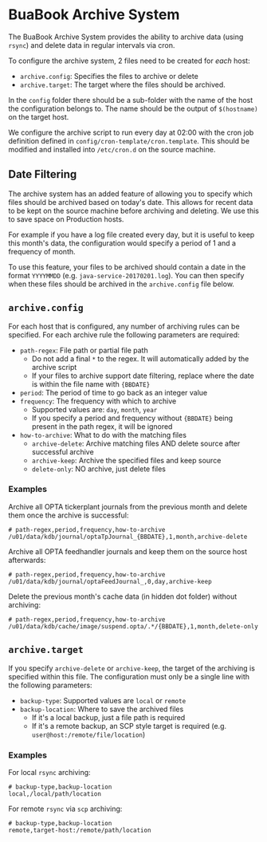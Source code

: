 # BuaBook Archive System

The BuaBook Archive System provides the ability to archive data (using `rsync`) and delete data in regular intervals via cron.

To configure the archive system, 2 files need to be created for _each_ host:

* `archive.config`: Specifies the files to archive or delete
* `archive.target`: The target where the files should be archived.

In the `config` folder there should be a sub-folder with the name of the host the configuration belongs to. The name should be the output of `$(hostname)` on the target host.

We configure the archive script to run every day at 02:00 with the cron job definition defined in `config/cron-template/cron.template`. This should be modified and installed into `/etc/cron.d` on the source machine.

## Date Filtering

The archive system has an added feature of allowing you to specify which files should be archived based on today's date. This allows for recent data to be kept on the source machine before archiving and deleting. We use this to save space on Production hosts.

For example if you have a log file created every day, but it is useful to keep this month's data, the configuration would specify a period of 1 and a frequency of month.

To use this feature, your files to be archived should contain a date in the format `YYYYMMDD` (e.g. `java-service-20170201.log`). You can then specify when these files should be archived in the `archive.config` file below.

## `archive.config`

For each host that is configured, any number of archiving rules can be specified. For each archive rule the following parameters are required:

* `path-regex`: File path or partial file path
    * Do not add a final `*` to the regex. It will automatically added by the archive script
    * If your files to archive support date filtering, replace where the date is within the file name with `{BBDATE}`
* `period`: The period of time to go back as an integer value
* `frequency`: The frequency with which to archive
    * Supported values are: `day`, `month`, `year`
    * If you specify a period and frequency without `{BBDATE}` being present in the path regex, it will be ignored
* `how-to-archive`: What to do with the matching files
    * `archive-delete`: Archive matching files AND delete source after successful archive
    * `archive-keep`: Archive the specified files and keep source
    * `delete-only`: NO archive, just delete files

### Examples

Archive all OPTA tickerplant journals from the previous month and delete them once the archive is successful:

```
# path-regex,period,frequency,how-to-archive
/u01/data/kdb/journal/optaTpJournal_{BBDATE},1,month,archive-delete
```

Archive all OPTA feedhandler journals and keep them on the source host afterwards:

```
# path-regex,period,frequency,how-to-archive
/u01/data/kdb/journal/optaFeedJournal_,0,day,archive-keep
```

Delete the previous month's cache data (in hidden dot folder) without archiving:

```
# path-regex,period,frequency,how-to-archive
/u01/data/kdb/cache/image/suspend.opta/.*/{BBDATE},1,month,delete-only
```

## `archive.target`

If you specify `archive-delete` or `archive-keep`, the target of the archiving is specified within this file. The configuration must only be a single line with the following parameters:

* `backup-type`: Supported values are `local` or `remote`
* `backup-location`: Where to save the archived files
    * If it's a local backup, just a file path is required
    * If it's a remote backup, an SCP style target is required (e.g. `user@host:/remote/file/location`)

### Examples

For local `rsync` archiving:

```
# backup-type,backup-location
local,/local/path/location
```

For remote `rsync` via `scp` archiving:

```
# backup-type,backup-location
remote,target-host:/remote/path/location
```
